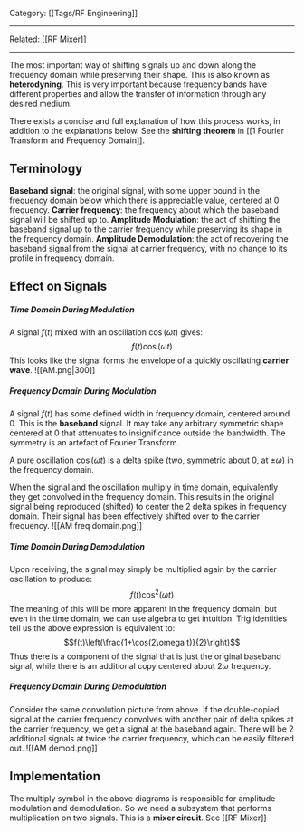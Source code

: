 Category: [[Tags/RF Engineering]]
___
Related: [[RF Mixer]]
___
The most important way of shifting signals up and down along the frequency domain while preserving their shape. This is also known as **heterodyning**. This is very important because frequency bands have different properties and allow the transfer of information through any desired medium. 

There exists a concise and full explanation of how this process works, in addition to the explanations below. See the **shifting theorem** in [[1 Fourier Transform and Frequency Domain]].
## Terminology
**Baseband signal**: the original signal, with some upper bound in the frequency domain below which there is appreciable value, centered at 0 frequency. 
**Carrier frequency**: the frequency about which the baseband signal will be shifted up to. 
**Amplitude Modulation**: the act of shifting the baseband signal up to the carrier frequency while preserving its shape in the frequency domain.
**Amplitude Demodulation**: the act of recovering the baseband signal from the signal at carrier frequency, with no change to its profile in frequency domain. 
## Effect on Signals
##### Time Domain During Modulation
A signal $f(t)$ mixed with an oscillation $\cos(\omega t)$ gives:
$$f(t)\cos(\omega t)$$
This looks like the signal forms the envelope of a quickly oscillating **carrier wave**.
![[AM.png|300]]
##### Frequency Domain During Modulation
A signal $f(t)$ has some defined width in frequency domain, centered around 0. This is the **baseband** signal. It may take any arbitrary symmetric shape centered at 0 that attenuates to insignificance outside the bandwidth. The symmetry is an artefact of Fourier Transform. 

A pure oscillation $\cos(\omega t)$ is a delta spike (two, symmetric about 0, at $\pm\omega$) in the frequency domain. 

When the signal and the oscillation multiply in time domain, equivalently they get convolved in the frequency domain. This results in the original signal being reproduced (shifted) to center the 2 delta spikes in frequency domain. Their signal has been effectively shifted over to the carrier frequency. 
![[AM freq domain.png]]
##### Time Domain During Demodulation
Upon receiving, the signal may simply be multiplied again by the carrier oscillation to produce:
$$f(t)\cos^2(\omega t)$$
The meaning of this will be more apparent in the frequency domain, but even in the time domain, we can use algebra to get intuition. Trig identities tell us the above expression is equivalent to:
$$f(t)\left(\frac{1+\cos(2\omega t)}{2}\right)$$
Thus there is a component of the signal that is just the original baseband signal, while there is an additional copy centered about $2\omega$ frequency. 
##### Frequency Domain During Demodulation
Consider the same convolution picture from above. If the double-copied signal at the carrier frequency convolves with another pair of delta spikes at the carrier frequency, we get a signal at the baseband again. There will be 2 additional signals at twice the carrier frequency, which can be easily filtered out. 
![[AM demod.png]]
## Implementation
The multiply symbol in the above diagrams is responsible for amplitude modulation and demodulation. So we need a subsystem that performs multiplication on two signals. This is a **mixer circuit**. See [[RF Mixer]]
